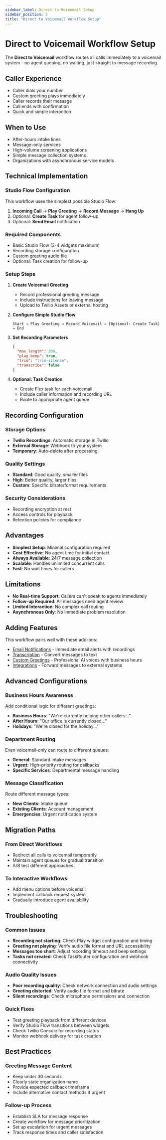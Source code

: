 ```yaml
---
sidebar_label: Direct to Voicemail Setup  
sidebar_position: 3
title: "Direct to Voicemail Workflow Setup"
---
```


# Direct to Voicemail Workflow Setup

The **Direct to Voicemail** workflow routes all calls immediately to a voicemail system - no agent queuing, no waiting, just straight to message recording.

## Caller Experience
- Caller dials your number
- Custom greeting plays immediately
- Caller records their message
- Call ends with confirmation
- Quick and simple interaction

## When to Use
- After-hours intake lines
- Message-only services
- High-volume screening applications
- Simple message collection systems
- Organizations with asynchronous service models

## Technical Implementation

### Studio Flow Configuration

This workflow uses the simplest possible Studio Flow:

1. **Incoming Call** → **Play Greeting** → **Record Message** → **Hang Up**
2. Optional: **Create Task** for agent follow-up
3. Optional: **Send Email** notification

### Required Components
- Basic Studio Flow (3-4 widgets maximum)
- Recording storage configuration
- Custom greeting audio file
- Optional: Task creation for follow-up

### Setup Steps

1. **Create Voicemail Greeting**
   - Record professional greeting message
   - Include instructions for leaving message
   - Upload to Twilio Assets or external hosting

2. **Configure Simple Studio Flow**
   ```
   Start → Play Greeting → Record Voicemail → [Optional: Create Task] → End
   ```

3. **Set Recording Parameters**
   ```json
   {
     "max_length": 300,
     "play_beep": true,
     "trim": "trim-silence",
     "transcribe": false
   }
   ```

4. **Optional: Task Creation**
   - Create Flex task for each voicemail
   - Include caller information and recording URL
   - Route to appropriate agent queue

## Recording Configuration

### Storage Options
- **Twilio Recordings**: Automatic storage in Twilio
- **External Storage**: Webhook to your system
- **Temporary**: Auto-delete after processing

### Quality Settings
- **Standard**: Good quality, smaller files
- **High**: Better quality, larger files
- **Custom**: Specific bitrate/format requirements

### Security Considerations
- Recording encryption at rest
- Access controls for playback
- Retention policies for compliance

## Advantages
- **Simplest Setup**: Minimal configuration required
- **Cost Effective**: No agent time for initial contact
- **Always Available**: 24/7 message collection
- **Scalable**: Handles unlimited concurrent calls
- **Fast**: No wait times for callers

## Limitations
- **No Real-time Support**: Callers can't speak to agents immediately
- **Follow-up Required**: All messages need agent review
- **Limited Interaction**: No complex call routing
- **Asynchronous Only**: No immediate problem resolution

## Adding Features

This workflow pairs well with these add-ons:
- [Email Notifications](../add-ons/email-notifications) - Immediate email alerts with recordings
- [Transcription](../add-ons/transcription) - Convert messages to text
- [Custom Greetings](../add-ons/custom-greetings) - Professional AI voices with business hours
- [Integrations](../add-ons/integrations) - Forward messages to external systems

## Advanced Configurations

### Business Hours Awareness
Add conditional logic for different greetings:
- **Business Hours**: "We're currently helping other callers..."
- **After Hours**: "Our office is currently closed..."
- **Holidays**: "We're closed for the holiday..."

### Department Routing
Even voicemail-only can route to different queues:
- **General**: Standard intake messages
- **Urgent**: High-priority routing for callbacks
- **Specific Services**: Departmental message handling

### Message Classification
Route different message types:
- **New Clients**: Intake queue
- **Existing Clients**: Account management
- **Emergencies**: Urgent notification system

## Migration Paths

### From Direct Workflows
- Redirect all calls to voicemail temporarily
- Maintain agent queues for gradual transition
- A/B test different approaches

### To Interactive Workflows
- Add menu options before voicemail
- Implement callback request system
- Gradually introduce agent availability

## Troubleshooting

### Common Issues
- **Recording not starting**: Check Play widget configuration and timing
- **Greeting not playing**: Verify audio file format and URL accessibility
- **Messages too short**: Adjust recording timeout and beep settings
- **Tasks not created**: Check TaskRouter configuration and webhook connectivity

### Audio Quality Issues
- **Poor recording quality**: Check network connection and audio settings
- **Greeting distorted**: Verify audio file format and bitrate
- **Silent recordings**: Check microphone permissions and connection

### Quick Fixes
- Test greeting playback from different devices
- Verify Studio Flow transitions between widgets
- Check Twilio Console for recording status
- Monitor webhook delivery for task creation

## Best Practices

### Greeting Message Content
- Keep under 30 seconds
- Clearly state organization name
- Provide expected callback timeframe
- Include alternative contact methods if urgent

### Follow-up Process
- Establish SLA for message response
- Create workflow for message prioritization
- Set up escalation for urgent messages
- Track response times and caller satisfaction
